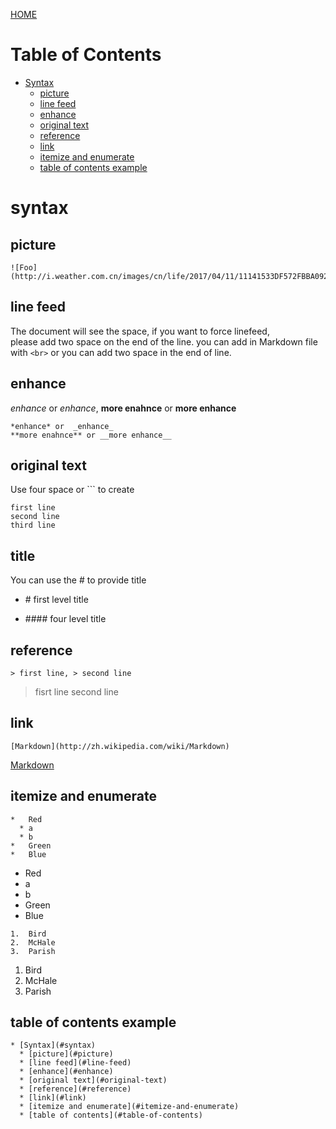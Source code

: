 [HOME](../README.md)
# Table of Contents
* [Syntax](#syntax)
  * [picture](#picture)
  * [line feed](#line-feed)
  * [enhance](#enhance)
  * [original text](#original-text)
  * [reference](#reference)
  * [link](#link)
  * [itemize and enumerate](#itemize-and-enumerate)
  * [table of contents example](#table-of-contents-example)

# syntax
## picture
```
![Foo](http://i.weather.com.cn/images/cn/life/2017/04/11/11141533DF572FBBA092E37E6E843C656C318272.jpg)
```
## line feed
The document will see the space, if you want to force linefeed,  
please add two space on the end of the line.
you can add in Markdown file with `<br>` or you can add two space in the end of line.

## enhance
*enhance* or  _enhance_, 
**more enahnce** or __more enhance__
```
*enhance* or  _enhance_
**more enahnce** or __more enhance__
```

## original text
Use four space or ``` to create

```
first line
second line
third line
```


## title
You can use the # to provide title

* \# first level title

* \#### four level title

## reference
```
> first line, > second line 
```
> fisrt line
second line

## link
```
[Markdown](http://zh.wikipedia.com/wiki/Markdown)  
```

[Markdown](http://zh.wikipedia.com/wiki/Markdown)

## itemize and enumerate
```
*   Red
  * a
  * b
*   Green
*   Blue
```
*   Red
  * a
  * b
*   Green
*   Blue

```
1.  Bird
2.  McHale
3.  Parish
```
1.  Bird
2.  McHale
3.  Parish

## table of contents example 
```
* [Syntax](#syntax)
  * [picture](#picture)
  * [line feed](#line-feed)
  * [enhance](#enhance)
  * [original text](#original-text)
  * [reference](#reference)
  * [link](#link)
  * [itemize and enumerate](#itemize-and-enumerate)
  * [table of contents](#table-of-contents)

```
